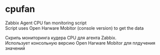 # cpufan
Zabbix Agent CPU fan monitoring script  
Script uses Open Harware Mobitor (console version) to get the data

Скрипь мониторинга кудера CPU для агента Zabbix.  
Использует консольную версию Open Harware Mobitor для плдучения значений
